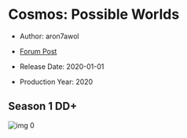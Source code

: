 # Cosmos: Possible Worlds

* Author: aron7awol

* [Forum Post](https://www.avsforum.com/threads/bass-eq-for-filtered-movies.2995212/post-59472392)

* Release Date: 2020-01-01
* Production Year: 2020

## Season 1 DD+

![img 0](https://i.imgur.com/GONeM9C.jpg)

